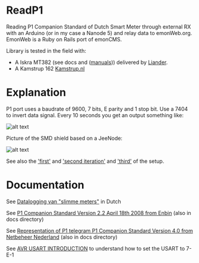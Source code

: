 ReadP1
======

 Reading P1 Companion Standard of Dutch Smart Meter through external RX with an Arduino (or in my case a Nanode 5) and relay data to emonWeb.org. EmonWeb is a Ruby on Rails port of emonCMS.

 Library is tested in the field with:

 * A Iskra MT382 (see docs and ([manuals](http://www.liander.nl/liander/meters/meterhandleidingen.htm))) delivered by [Liander](http://www.liander.nl/).
 * A Kamstrup 162 [Kamstrup.nl](http://kamstrup.nl/7885/Kamstrup-162)

Explanation
===========

  P1 port uses a baudrate of 9600, 7 bits, E parity and 1 stop bit. Use a 7404 to invert data signal. Every 10 seconds you get an output something like:

  ![alt text](https://img.skitch.com/20120430-1ub7cy17s6rjnchyrbsnuprxcy.jpg "Output P1")

  Picture of the SMD shield based on a JeeNode:

  ![alt text](https://www.evernote.com/shard/s1/sh/7b846eec-f594-48e2-91d3-c53a9d2784b6/b4c8b0941fcdefd75e16b3394f1383d2/res/ee6c9843-53c6-4a13-b50e-6282c85802fc/skitch.png "SMD version")

  See also the ['first'](http://img.skitch.com/20120430-ke5a3ds5fknc69j8ukk6r8pyt4.jpg) and ['second iteration'](http://img.skitch.com/20120529-pwdub7is7u554bnpthadhnxss5.preview.jpg) and ['third'](http://img.skitch.com/20120613-pr3rn9hue83ecfxrjgp5uh3ss6.medium.jpg) of the setup.

Documentation
=============
 See [Datalogging van "slimme meters"](http://www.zonstraal.be/wiki/Datalogging_van_%22slimme_meters%22) in Dutch

 See [P1 Companion Standard Version 2.2 April 18th 2008 from Enbin](http://read.pudn.com/downloads145/doc/633047/DSMR%20v2.2%20final/Dutch%20Smart%20Meter%20Requirements%20v2.2%20final%20P1.pdf) (also in docs directory)

 See [Representation of P1 telegram P1 Companion Standard Version 4.0 from Netbeheer Nederland](http://www.google.nl/url?sa=t&rct=j&q=p1%20companion%20standard&source=web&cd=1&sqi=2&ved=0CCkQFjAA&url=http%3A%2F%2Fwww.netbeheernederland.nl%2FDecosDocument%2FDownload%2F%3FfileName%3D1uII4GRHFdk98V78_gP-T4GttCG3SzdH9Vc0YXH328SvwKJJVRaTaKAmCYayrXZC%26name%3DDSMR%2BV4.0%2Bfinal%2BP1&ei=CHyeT5PgGc-VOs20-PsB&usg=AFQjCNE3sIY9JZ_RNEStaaA8YYv7iR0XkQ&sig2=PJXsfhIRCwWitgVgNrx2xQ) (also in docs directory)

 See [AVR USART INTRODUCTION](http://sites.google.com/site/qeewiki/books/avr-guide/usart) to understand how to set the USART to 7-E-1